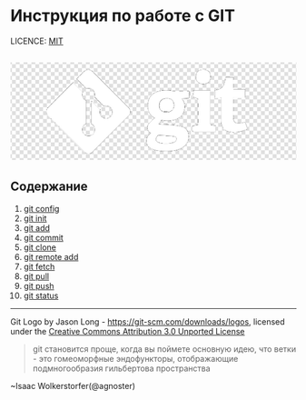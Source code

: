 # Инструкция по работе с GIT

LICENCE: [MIT][def]

[def]: ./license.md

![git-logo](./assets/1color-darkbg@2x.png)
---

## Содержание

1. [git config](git-config.md)
2. [git init](git-init.md)
3. [git add](git-add.md)
4. [git commit](git-commit.md)
5. [git clone](git-clone.md)
6. [git remote add](git-remote-add.md)
7. [git fetch](git-fetch.md)
8. [git pull](git-pull.md)
9. [git push](git-push.md)
10. [git status](git-status.md)
---



Git Logo by Jason Long - https://git-scm.com/downloads/logos,
licensed under the [Creative Commons Attribution 3.0 Unported License](https://creativecommons.org/licenses/by/3.0/)

>git становится проще, когда вы поймете основную идею, что ветки - это гомеоморфные эндофункторы, отображающие подмногообразия гильбертова пространства

~Isaac Wolkerstorfer(‏@agnoster)